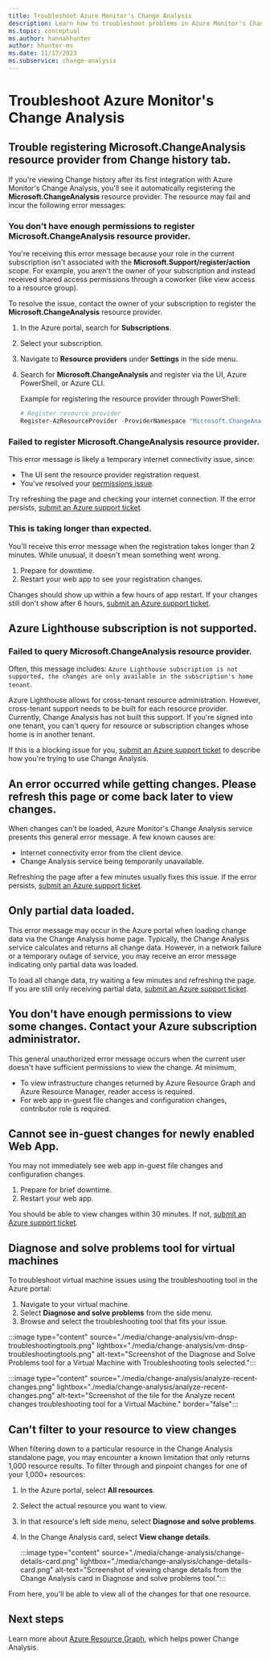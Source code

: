 ```yaml
---
title: Troubleshoot Azure Monitor's Change Analysis
description: Learn how to troubleshoot problems in Azure Monitor's Change Analysis.
ms.topic: conceptual
ms.author: hannahhunter
author: hhunter-ms
ms.date: 11/17/2023 
ms.subservice: change-analysis
---
```


# Troubleshoot Azure Monitor's Change Analysis

## Trouble registering Microsoft.ChangeAnalysis resource provider from Change history tab.

If you're viewing Change history after its first integration with Azure Monitor's Change Analysis, you'll see it automatically registering the **Microsoft.ChangeAnalysis** resource provider. The resource may fail and incur the following error messages: 

### You don't have enough permissions to register Microsoft.ChangeAnalysis resource provider.  
You're receiving this error message because your role in the current subscription isn't associated with the **Microsoft.Support/register/action** scope. For example, you aren't the owner of your subscription and instead received shared access permissions through a coworker (like view access to a resource group). 

To resolve the issue, contact the owner of your subscription to register the **Microsoft.ChangeAnalysis** resource provider. 
1. In the Azure portal, search for **Subscriptions**.
1. Select your subscription.
1. Navigate to **Resource providers** under **Settings** in the side menu.
1. Search for **Microsoft.ChangeAnalysis** and register via the UI, Azure PowerShell, or Azure CLI.

    Example for registering the resource provider through PowerShell:
    ```PowerShell
    # Register resource provider
    Register-AzResourceProvider -ProviderNamespace "Microsoft.ChangeAnalysis"
    ```

### Failed to register Microsoft.ChangeAnalysis resource provider.
This error message is likely a temporary internet connectivity issue, since:
* The UI sent the resource provider registration request.
* You've resolved your [permissions issue](#you-dont-have-enough-permissions-to-register-microsoftchangeanalysis-resource-provider).

Try refreshing the page and checking your internet connection. If the error persists, [submit an Azure support ticket](https://azure.microsoft.com/support/).

### This is taking longer than expected.
You'll receive this error message when the registration takes longer than 2 minutes. While unusual, it doesn't mean something went wrong. 

1. Prepare for downtime.
1. Restart your web app to see your registration changes. 

Changes should show up within a few hours of app restart. If your changes still don't show after 6 hours, [submit an Azure support ticket](https://azure.microsoft.com/support/). 

## Azure Lighthouse subscription is not supported.

### Failed to query Microsoft.ChangeAnalysis resource provider.
Often, this message includes: `Azure Lighthouse subscription is not supported, the changes are only available in the subscription's home tenant`. 

Azure Lighthouse allows for cross-tenant resource administration. However, cross-tenant support needs to be built for each resource provider. Currently, Change Analysis has not built this support. If you're signed into one tenant, you can't query for resource or subscription changes whose home is in another tenant.

If this is a blocking issue for you, [submit an Azure support ticket](https://azure.microsoft.com/support/) to describe how you're trying to use Change Analysis.

## An error occurred while getting changes. Please refresh this page or come back later to view changes.

When changes can't be loaded, Azure Monitor's Change Analysis service presents this general error message. A few known causes are:

- Internet connectivity error from the client device.
- Change Analysis service being temporarily unavailable.

Refreshing the page after a few minutes usually fixes this issue. If the error persists, [submit an Azure support ticket](https://azure.microsoft.com/support/).

## Only partial data loaded.

This error message may occur in the Azure portal when loading change data via the Change Analysis home page. Typically, the Change Analysis service calculates and returns all change data. However, in a network failure or a temporary outage of service, you may receive an error message indicating only partial data was loaded.

To load all change data, try waiting a few minutes and refreshing the page. If you are still only receiving partial data, [submit an Azure support ticket](https://azure.microsoft.com/support/).


## You don't have enough permissions to view some changes. Contact your Azure subscription administrator.

This general unauthorized error message occurs when the current user doesn't have sufficient permissions to view the change. At minimum, 
* To view infrastructure changes returned by Azure Resource Graph and Azure Resource Manager, reader access is required. 
* For web app in-guest file changes and configuration changes, contributor role is required. 

## Cannot see in-guest changes for newly enabled Web App.

You may not immediately see web app in-guest file changes and configuration changes. 

1. Prepare for brief downtime.
1. Restart your web app.

You should be able to view changes within 30 minutes. If not, [submit an Azure support ticket](https://azure.microsoft.com/support/).

## Diagnose and solve problems tool for virtual machines

To troubleshoot virtual machine issues using the troubleshooting tool in the Azure portal:
1. Navigate to your virtual machine.
1. Select **Diagnose and solve problems** from the side menu.
1. Browse and select the troubleshooting tool that fits your issue.

:::image type="content" source="./media/change-analysis/vm-dnsp-troubleshootingtools.png" lightbox="./media/change-analysis/vm-dnsp-troubleshootingtools.png" alt-text="Screenshot of the Diagnose and Solve Problems tool for a Virtual Machine with Troubleshooting tools selected.":::
<!-- convertborder later -->
:::image type="content" source="./media/change-analysis/analyze-recent-changes.png" lightbox="./media/change-analysis/analyze-recent-changes.png" alt-text="Screenshot of the tile for the Analyze recent changes troubleshooting tool for a Virtual Machine." border="false":::

## Can't filter to your resource to view changes

When filtering down to a particular resource in the Change Analysis standalone page, you may encounter a known limitation that only returns 1,000 resource results. To filter through and pinpoint changes for one of your 1,000+ resources:

1. In the Azure portal, select **All resources**.
1. Select the actual resource you want to view.
1. In that resource's left side menu, select **Diagnose and solve problems**.
1. In the Change Analysis card, select **View change details**.

   :::image type="content" source="./media/change-analysis/change-details-card.png" lightbox="./media/change-analysis/change-details-card.png" alt-text="Screenshot of viewing change details from the Change Analysis card in Diagnose and solve problems tool.":::

From here, you'll be able to view all of the changes for that one resource.

## Next steps

Learn more about [Azure Resource Graph](../../governance/resource-graph/overview.md), which helps power Change Analysis.
